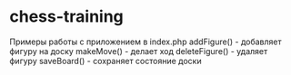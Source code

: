 # chess-training

Примеры работы с приложением в index.php
addFigure() - добавляет фигуру на доску
makeMove() - делает ход
deleteFigure() - удаляет фигуру
saveBoard() - сохраняет состояние доски

